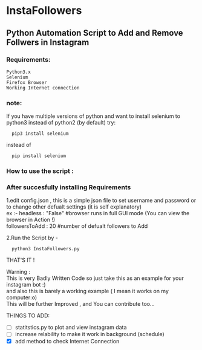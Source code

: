 # InstaFollowers

## Python Automation Script to Add and Remove Follwers in Instagram

### Requirements:
```
Python3.x
Selenium
Firefox Browser
Working Internet connection
```
### note:
If you have multiple versions of python and want to install selenium to python3 instead of python2 (by default)
try:
```
  pip3 install selenium
```

instead of
```
  pip install selenium
```

### How to use the script :

### After succesfully installing Requirements

1.edit config.json , this is a simple json file to set username and password or to change other defualt settings (it is self explanatory)  
ex :- headless : "False"  #browser runs in full GUI mode (You can view the browser in Action !)  
      followersToAdd : 20  #number of defualt followers to Add  

2.Run the Script by -  
```
  python3 InstaFollowers.py  
```  

THAT'S IT !  

Warning :  
  This is very Badly Written Code so just take this as an example for your instagram bot :)  
  and also this is barely a working example ( I mean it works on my computer:o)  
  This will be further Improved , and You can contribute too...

THINGS TO ADD:  
- [ ] statitstics.py to plot and view instagram data  
- [ ] increase relability to make it work in background (schedule)  
- [x] add method to check Internet Connection

